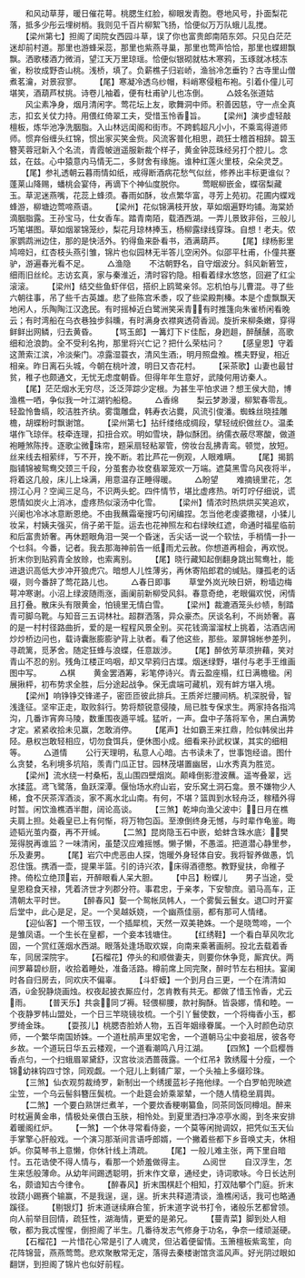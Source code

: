 <!-- { "loadSidebar": true } -->
　　和风动草芽，暖日催花萼。桃腮生红脸，柳眼发青胞。卷地风号，扑面梨花落，抵多少彤云埋树梢。我则见千百片柳絮飞扬，恰便似万万队蛾儿乱搅。
　　【梁州第七】担阁了闺院女西园斗草，误了你也富贵郎南陌东郊。只见白茫茫迷却前村道。那里也游蜂采蕊，那里也紫燕寻巢，那里也莺声恰恰，那里也蝶翅飘飘。洒歌楼酒力微消，望江天万里琼瑶。恰便似银砌就枯木寒鸦，玉琢就冰枝冻雀，粉妆成野杏山桃。浅桥，填了。负薪樵子归岩峤，渔翁冷怎垂钓？古寺里山僧煮茗瀹，对景寂寥。
　　【尾】寒凝冷透乌纱帽，料峭寒侵粗布袍。引着仆僮儿可堪笑，酒葫芦杖挑。诗卷儿袖着，便有杜甫驴儿也冻倒。
　　△妓名张道姑
　　风尘素净身，烟月清闲字。莺花坛上友，歌舞洞中师。积善因慈，守一点全真志，扣玄关仗力持。用偎红倚翠工夫，受惜玉怜香旨。
　　【梁州】演步虚轻敲檀板，炼华池净洗胭脂。入山林远闺阁和街市。不跨鹤超凡小小，不乘鸾得道师师。惯弃俗缠头红锦，惯出家买笑金赀。风流客普化相思，疏狂士稽首相辞。碧玉簪芙蓉冠新入个名流，青霞帔逍遥服新裁个样子，黄金钟蕊珠经另打个腔儿。念兹，在兹。心中猿意内马情无二，多财舍有缘施。谁种红莲火里枝，朵朵灵芝。
　　【尾】参礼透朝云暮雨情如纸，戒得断酒病花愁气似丝，修养出丰标更谁似？蓬莱山降赐，蟠桃会宴侍，再谪下个神仙度脱你。
　　莺眠柳嵌金，蝶宿梨藏玉。草泥迷燕嘴，花蕊上蜂须。春雨如酥，妆点繁华富，寻芳上苑初。花圃内蝶戏蜂游，柳塘边莺啼燕语。
　　【梁州】花似锦满枝开放，草如烟遍野均铺。海棠娇滴胭脂露。王孙宝马，仕女香车。踏青南陌，载酒西湖。一弄儿景致非俗，三般儿巧笔堪图。草如烟翠锦笼纱，梨花月琼林捧玉，杨柳露绿线穿珠。自想！老夫。侬家鹦鹉洲边住，那的是快活外。钓得鱼来卧看书，酒满葫芦。
　　【尾】绿杨影里鸠啼妇，红杏枝头燕引雏，锦片也似园林无半答儿空闲外。似邵平杜甫，仆僮共蹇驴，游遍春光看不足。
　　△渔隐
　　不沽朝野名，自守烟波分。斜风新箬笠，细雨旧丝纶。志访玄真，家与秦淮近，清时容钓隐。相看着绿水悠悠，回避了红尘滚滚。
　　【梁州】结交些鱼虾伴侣，搭织上鸥鹭亲邻。忘机怕与儿曹混。寻了些六朝往事，吊了些千古英雄。悲了些陈宫禾黍，叹了些梁殿荆榛。本是个虚飘飘天地闲人，乐陶陶江汉逸民。有时摇棹近白鹭洲笑采青，有时推篷向朱雀桥闲看晚云；有时湾船在乌衣巷独步斜曛，有时满身衣襟爽透荷香润。旋折来柳条嫩，穿得鲜鲜出网鳞，归去黄昏。
　　【骂玉郎】一篝灯下ド佳酝，身趔趄，醉醺醺，高歌细和沧浪韵。全不受利名拘，那里将兴亡记？把什么荣枯问？
　　【感皇恩】守着这萧索江滨，冷淡柴门。凉露湿蓑衣，清风生酒，明月照盘飧。樵夫野叟，相近相亲。昨日离石头城，今朝在桃叶渡，明日又杏花村。
　　【采茶歌】山妻也最甘贫，稚子也颇通文，无忧无虑度朝昏。但得年年生意好，武陵何用访秦人。
　　【尾】茫茫烟水无穷尽，泛泛萍踪少定根。为甚生平怕求进？想王侯大勋，博渔樵一哂，争似我一叶江湖钓船稳。
　　△香绵
　　梨云梦渺漫，柳絮春零乱。轻盈怜鲁缟，皎洁胜齐纨。雾霭雕盘，韩寿衣沾爨，风流引俊潘。蜘蛛丝晓挂雕檐，胡蝶粉时飘谢馆。
　　【梁州第七】拈纤缕络成绸段，擘轻绒织做丝ひ。温柔堪作飞琼伴。枝牵连理，扣扭合欢。明如雪块，静似酥团。纳儒衣蔽尽寒酸，做道袍睡煞陈抟。逐歌尘微珠帘，题采扇轻粘翠管，傍妆台乱拂青鸾。顿觉，放短。丝来线去相萦绊，ㄎ不开，挽不断。若比芦花一例观，人眼难瞒。
　　【尾】揭鹅脂铺锦被鸳鸯交颈三千段，分茧套办妆奁翡翠笼欢一万端。遮莫黑雪乌风夜将半，将着这几般，床儿上垛满，用意温存正睡得暖。
　　△盼望
　　难摘镜里花，怎捞江心月？空闻三足乌，不识两头蛇。四件情节，堪比虚疼热。听叮咛仔细说，谎恩情如炭火上消冰，虚疼热似滚汤中化雪。
　　【梁州】情浓时热烘烘买笑追欢，兴阑也冷冰冰意断恩绝。不由我蘸霜毫搜巧句闲编捏。怎当他老虔婆撒褪，小猱儿妆呆，村姨夫强买，俏子弟干踅。运去也花神照左和右绿映红遮，命通时福星临前和后富贵娇奢。再休题眼角泪一哭一个昏迷，舌尖话一说一个软怯，手梢情一扑一个乜斜。今番，记者。我去那海神前告一纸雨尤云赦。你想道再相会，再欢悦。折末你到贴鸦青全放赊，也索离别。
　　【尾】晓行藏知起倒翻身跳出鸳鸯社，能进退识高低大步冲开狼虎穴。暗想人儿性薄劣，再休寄陷郎君的缄贴。赚孤老的话啜，则今番辞了莺花路儿也。
　　△春日即事
　　草堂外岚光映日妍，粉墙边梅萼冲寒谢。小沼上绿波随雨涨，画阑前新柳受风斜。春意奇绝，老眼偏欢悦，闲情且打叠。散床头有限黄金，怕镜里无情白雪。
　　【梁州】裁漉酒笼头纱帻，制踏青可脚乌靴。与知音三五词林社。超群洒落，异众豪杰。厌谈名利，不尚娇奢。喜的是一村村径路曲折，爱的是一程程风景全别。买花钱滴溜溜杖上挑着，沽酒店闹炒炒桥边问也，载诗囊胀膨膨驴背上驮者。看了他这些，那些。翠屏锦帐参差列，寻疏篱，觅茅舍。随定狂蜂与浪蝶，任意跋涉。
　　【尾】醉依芳草须拚藉，笑对青山不忍的别。残角江楼正呜咽，却又早鸦归古堞。烟迷绿野，堪付与老手王维画图中写。
　　△棋
　　黄金罢酒筹，彩笔停诗兴。青云盈座榻，红日满檐楹。闲展揪枰，初布势求全胜，后分途起战争。保无虞端可藏机，观有衅方堪入境。
　　【梁州】响铮铮交锋递子，密匝匝彼此排兵。王质斧烂腰间柄。机深脱骨，智浅逢征。坚牢正走，取败斜行。势将颓锐意侵陵，局已胜专保求生。两家持各指鸿沟，几番诈宵奔马陵，数重围夜遁平城。猛听，一声。盘中子落将军令，黑白满势才定。紧紧收拾未见赢，怎敢消停。
　　【尾声】壮如霸王来扛鼎，险似韩侯出井陉。悬权岂敢轻相应，切勿食饵兵，便休图小成。细看来孙武权谋，其实的细相等。
　　△道情
　　公行天理明，私意人心暗。古书读未了，世事饱经谙。图什么贪婪，名利境多坑陷，羡青门瓜正甘。园林茂堪置幽居，山水秀真为胜览。
　　【梁州】流水绕一村桑柘，乱山围四壁烟岚。颠峰倒影澄波蘸。遥岑叠翠，远水揉蓝。鸢飞鹭落，鱼跃深潭。偃怡场水府山岩，安乐窝土洞石龛。景不嫌物少人稀，食不厌茶浑酒淡，家不离水北山南。有何，不堪？篮舆到水轻舟泛，稼穑外得时暂。闲饮渔樵酒半酣，阔论高谈。
　　【三煞】乾坤向渔父波中氵，日月在樵夫肩上担。处羲皇已上有何惭，将万物包函。至潦倒终身无憾，与时辈作龟鉴。晦迹韬光茧内蚕，再不开缄。
　　【二煞】昆岗隐玉石中嵌，蛤蚌含珠水底氵，樊笼得脱再谁监？一味清闲，虽楚汉应难摇憾。懒子懒，不愚滥。把道潜心静里参，乐及妻男。
　　【尾】岩穴中虎恶由人探，饱暖外身轻体自安。我将智养做愚，饥忍住饿。携酒一壶，提果半篮。引的诗兴浓，床得酒德憨。教野叟扶，命稚子搀。倚松立绝顶岩，开醉眼看人呆大胆。
　　【中吕】粉蝶儿
　　男子当途，受皇恩稳食天禄，凭着济世才列郡分符。事君忠，于亲孝，下安黎庶。驷马高车，正清朝太平时世。
　　【醉春风】娶一个鸳帐凤帏人，一个雾鬓云鬟女。退□时开宴后堂中，此心是足，足。一个吴越妖娆，一个幽燕佳丽，都有那可人情绪。
　　【迎仙客】一个带玉钗，一个插犀梳，天然一双美艳姝。一个是晓莺啼，一个是雏凤语。一个生长在皇都，一个妾本钱塘住。
　　【红绣鞋】一个看白草风吹北固，一个赏红莲烟水西湖。眼落处逢场取欢娱，向南来乘著画舸。投北去载着香车，同居深院宇。
　　【石榴花】停头的和顺做妻夫，则要你休争竞，厮宾伏。两间罗幕碧纱厨，收拾着睡处，准备活路。樽前席上同完聚，醉时节左右相扶。宴阑时各自归房去，同欢庆不偏辜。
　　【斗虾蟆】一个到月白三更，一个在清清如酒，金猊静烧画烛。权夜起披衣厮应付，怎肯教有共无。都做了惜玉怜香，尤云雨。
　　【普天乐】共衾，同ブ褥。轻偎柳腰，款衬胸酥。皆袅娜，情和睦。一个夜静罗帏山盟处，一个日三竿晓镜妆梳。一个引丫鬟使数，一个将梅香小玉，都罗绮金珠。
　　【耍孩儿】桃腮杏脸娇人物，五百年姻缘眷属。一个入时颜色动京师，一个繁华南国娇姝。一个道杜鹃声里奴宅舍，一个道朝马尘中妾祖居，彼各夸乡故。一个道玩日华五云楼观，一个道看潮鸣八月江湖。
　　【四煞】一个启樱唇香点匀，一个扫蛾眉翠黛舒，汉宫妆淡洒蔷薇露。一个红吊衤敦绣履十分瘦，一个锦幼袜钩四寸馀，同观觑。一个冠儿上剩铺广翠，一个头袖上多缀珍珠。
　　【三煞】仙衣观剪裁绮罗，新制出一个绣援蓝衫子拖他绿。一个白罗帕兜映遮尘笠，一个乌云髻斜簪压鬓梳。一个赴筵会娇乘翠辇，一个随人情稳坐肩舆。
　　【二煞】一个要白熟饼烂煮羊，一个要炊香粳喇纂鱼，同茶同饭同樽俎。醉来时枕遍黄金串，情极处亲偎白玉肤，相怜处。到夏里洒扫净凉亭水阁，到冬来安排着暖阁红炉。
　　【一煞】一个休寻常看侍妾，一个莫等闲抛调奴，把凭似玉天仙手掌擎心肝般戏。一个演习那渐间言语呼郎婿，一个撇着些都下乡音唤丈夫，休相妒。你莫琴书上意懒，你休针线上清疏。
　　【尾】一般儿难主张，两下里自暗忖。五花诰使不得人情与，看那一个娇羞做得主。
　　△阅世
　　自汉浮生，怎生来恁般薄命。从幼年间踢透聪明，折末作文章，通经史，诗词歌咏。今日长达刑名，颇谙知古今律令。
　　【醉春风】折末围棋赶个相知，打双陆攀个门庭。折末妆跷小踢赛个输赢，不是我逞，逞，逞。折末共释道清谈，渔樵闲话，我可也略通蹊径。
　　【剔银灯】折末道谜续麻合笙，折末道字说书打令，诸般乐艺都曾领。向人前举目回情，疏狂性，湖海情，更爱的是弟兄。
　　【蔓青菜】脚到处人相敬，都为我忒惺惺，倒担阁了半生。几番待发志气修身于功名，争奈一缕顽涎硬。
　　【石榴花】一片惜花心常是引了人魂灵，但沾着便留情。玉箫檀板紫鸾笙，向花阵锦营，燕燕莺莺。悲欢聚散常无定，落得去秦楼谢馆贪滥风声。好光阴过眼如翻饼，到担阁了锦片也似好前程。
